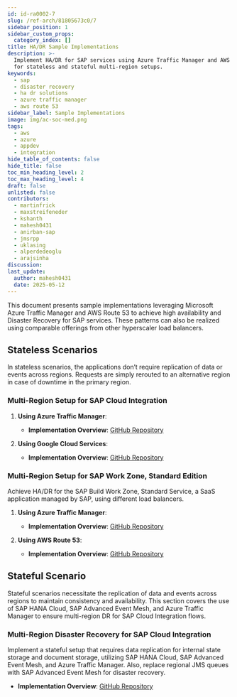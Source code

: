 ```yaml
---
id: id-ra0002-7
slug: /ref-arch/81805673c0/7
sidebar_position: 1
sidebar_custom_props:
  category_index: []
title: HA/DR Sample Implementations
description: >-
  Implement HA/DR for SAP services using Azure Traffic Manager and AWS Route 53
  for stateless and stateful multi-region setups.
keywords:
  - sap
  - disaster recovery
  - ha dr solutions
  - azure traffic manager
  - aws route 53
sidebar_label: Sample Implementations
image: img/ac-soc-med.png
tags:
  - aws
  - azure
  - appdev
  - integration
hide_table_of_contents: false
hide_title: false
toc_min_heading_level: 2
toc_max_heading_level: 4
draft: false
unlisted: false
contributors:
  - martinfrick
  - maxstreifeneder
  - kshanth
  - mahesh0431
  - anirban-sap
  - jmsrpp
  - uklasing
  - alperdedeoglu
  - arajsinha
discussion: 
last_update:
  author: mahesh0431
  date: 2025-05-12
---
```


This document presents sample implementations leveraging Microsoft Azure Traffic Manager and AWS Route 53 to achieve high availability and Disaster Recovery for SAP services. These patterns can also be realized using comparable offerings from other hyperscaler load balancers.

## Stateless Scenarios

In stateless scenarios, the applications don’t require replication of data or events across regions. Requests are simply rerouted to an alternative region in case of downtime in the primary region.

### Multi-Region Setup for SAP Cloud Integration
1. **Using Azure Traffic Manager**:
   - **Implementation Overview**: [GitHub Repository](https://github.com/SAP-samples/btp-services-intelligent-routing/tree/ci_azure)

2. **Using Google Cloud Services**: 
   - **Implementation Overview**:  [GitHub Repository](https://github.com/SAP-samples/btp-services-intelligent-routing/tree/ci_gcp)

### Multi-Region Setup for SAP Work Zone, Standard Edition

Achieve HA/DR for the SAP Build Work Zone, Standard Service, a SaaS application managed by SAP, using different load balancers.

1. **Using Azure Traffic Manager**:
   - **Implementation Overview**: [GitHub Repository](https://github.com/SAP-samples/btp-services-intelligent-routing/tree/launchpad_azure)

2. **Using AWS Route 53**:
   - **Implementation Overview**: [GitHub Repository](https://github.com/SAP-samples/btp-services-intelligent-routing/tree/launchpad_aws)

## Stateful Scenario

Stateful scenarios necessitate the replication of data and events across regions to maintain consistency and availability. This section covers the use of SAP HANA Cloud, SAP Advanced Event Mesh, and Azure Traffic Manager to ensure multi-region DR for SAP Cloud Integration flows.

### Multi-Region Disaster Recovery for SAP Cloud Integration

Implement a stateful setup that requires data replication for internal state storage and document storage, utilizing SAP HANA Cloud, SAP Advanced Event Mesh, and Azure Traffic Manager. Also, replace regional JMS queues with SAP Advanced Event Mesh for disaster recovery.

- **Implementation Overview**: [GitHub Repository](https://github.com/SAP-samples/btp-services-intelligent-routing/tree/ci_stateful_azure)